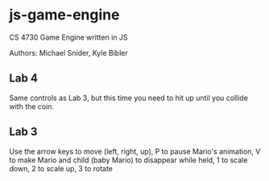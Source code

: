 # js-game-engine
CS 4730 Game Engine written in JS

Authors: Michael Snider, Kyle Bibler


## Lab 4

Same controls as Lab 3, but this time you need to hit up
until you collide with the coin.

## Lab 3

Use the arrow keys to move (left, right, up), P to pause
Mario's animation, V to make Mario and child (baby Mario) to
disappear while held, 1 to scale down, 2 to scale up, 3 to rotate